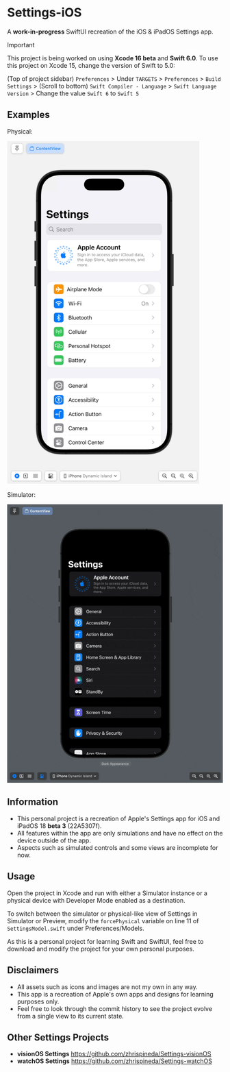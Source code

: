 #  Settings-iOS
A **work-in-progress** SwiftUI recreation of the iOS & iPadOS Settings app.

> [!IMPORTANT]
> 
> This project is being worked on using **Xcode 16 beta** and **Swift 6.0**. To use this project on Xcode 15, change the version of Swift to 5.0:
>
> (Top of project sidebar) `Preferences` > Under `TARGETS` > `Preferences` > `Build Settings` > (Scroll to bottom) `Swift Compiler - Language` > `Swift Language Version` > Change the value `Swift 6` to `Swift 5`
>

## Examples
Physical:

![A GIF displaying the project's Settings app on different devices including a Dynamic Island iPhone, iPhone with Touch ID, and an 11-inch iPad.](Assets/SettingsPhysical.gif)

Simulator:

![A GIF displaying the project's Settings app on different devices including a Dynamic Island iPhone, iPhone with Touch ID, and an 11-inch iPad.](Assets/SettingsSimulator.gif)

## Information
- This personal project is a recreation of Apple's Settings app for iOS and iPadOS 18 **beta 3** (22A5307f).
- All features within the app are only simulations and have no effect on the device outside of the app.
- Aspects such as simulated controls and some views are incomplete for now.

## Usage
Open the project in Xcode and run with either a Simulator instance or a physical device with Developer Mode enabled as a destination.

To switch between the simulator or physical-like view of Settings in Simulator or Preview, modify the `forcePhysical` variable on line 11 of `SettingsModel.swift` under Preferences/Models.

As this is a personal project for learning Swift and SwiftUI, feel free to download and modify the project for your own personal purposes.

## Disclaimers
- All assets such as icons and images are not my own in any way.
- This app is a recreation of Apple's own apps and designs for learning purposes only.
- Feel free to look through the commit history to see the project evolve from a single view to its current state.

## Other Settings Projects
- **visionOS Settings** https://github.com/zhrispineda/Settings-visionOS
- **watchOS Settings** https://github.com/zhrispineda/Settings-watchOS
